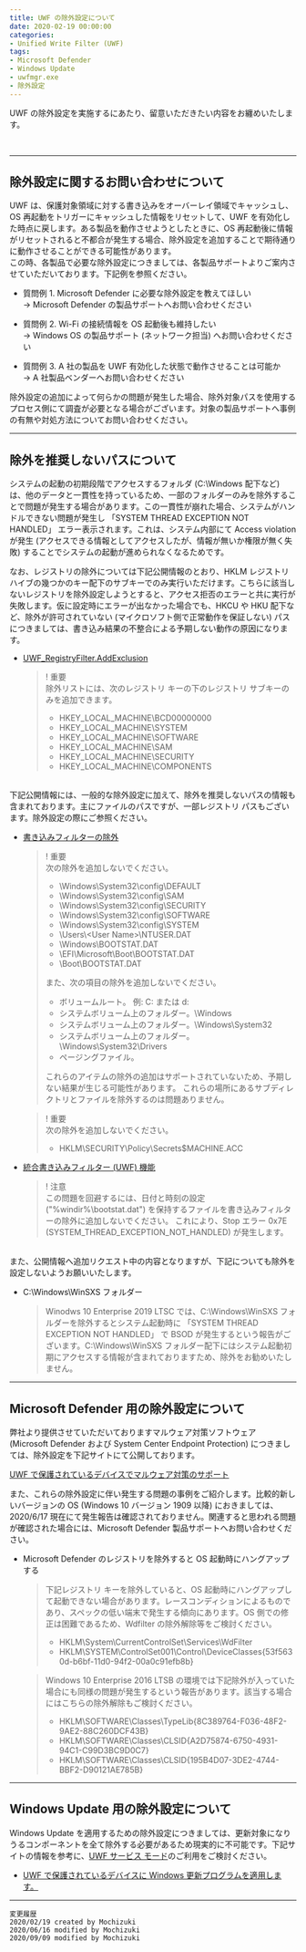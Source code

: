 ```yaml
---
title: UWF の除外設定について
date: 2020-02-19 00:00:00
categories:
- Unified Write Filter (UWF)
tags:
- Microsoft Defender
- Windows Update
- uwfmgr.exe
- 除外設定
---
```

UWF の除外設定を実施するにあたり、留意いただきたい内容をお纏めいたします。
<!-- more -->
<br>

***
## 除外設定に関するお問い合わせについて

UWF は、保護対象領域に対する書き込みをオーバーレイ領域でキャッシュし、OS 再起動をトリガーにキャッシュした情報をリセットして、UWF を有効化した時点に戻します。ある製品を動作させようとしたときに、OS 再起動後に情報がリセットされると不都合が発生する場合、除外設定を追加することで期待通りに動作させることができる可能性があります。  
この時、各製品で必要な除外設定につきましては、各製品サポートよりご案内させていただいております。下記例を参照ください。  

- 質問例 1. Microsoft Defender に必要な除外設定を教えてほしい  
   -> Microsoft Defender の製品サポートへお問い合わせください

- 質問例 2. Wi-Fi の接続情報を OS 起動後も維持したい  
   -> Windows OS の製品サポート (ネットワーク担当) へお問い合わせください

- 質問例 3. A 社の製品を UWF 有効化した状態で動作させることは可能か  
   -> A 社製品ベンダーへお問い合わせください

除外設定の追加によって何らかの問題が発生した場合、除外対象パスを使用するプロセス側にて調査が必要となる場合がございます。対象の製品サポートへ事例の有無や対処方法についてお問い合わせください。  

***
## 除外を推奨しないパスについて

システムの起動の初期段階でアクセスするフォルダ (C:\Windows 配下など) は、他のデータと一貫性を持っているため、一部のフォルダーのみを除外することで問題が発生する場合があります。この一貫性が崩れた場合、システムがハンドルできない問題が発生し 「SYSTEM THREAD EXCEPTION NOT HANDLED」 エラー表示されます。これは、システム内部にて Access violation が発生 (アクセスできる情報としてアクセスしたが、情報が無いか権限が無く失敗) することでシステムの起動が進められなくなるためです。  

なお、レジストリの除外については下記公開情報のとおり、HKLM レジストリ ハイブの幾つかのキー配下のサブキーでのみ実行いただけます。こちらに該当しないレジストリを除外設定しようとすると、アクセス拒否のエラーと共に実行が失敗します。仮に設定時にエラーが出なかった場合でも、HKCU や HKU 配下など、除外が許可されていない (マイクロソフト側で正常動作を保証しない) パスにつきましては、書き込み結果の不整合による予期しない動作の原因になります。    

- [UWF_RegistryFilter.AddExclusion](https://docs.microsoft.com/ja-jp/windows-hardware/customize/enterprise/uwf-registryfilteraddexclusion)  
   >! 重要  
   >除外リストには、次のレジストリ キーの下のレジストリ サブキーのみを追加できます。
   >- HKEY_LOCAL_MACHINE\BCD00000000
   >- HKEY_LOCAL_MACHINE\SYSTEM
   >- HKEY_LOCAL_MACHINE\SOFTWARE
   >- HKEY_LOCAL_MACHINE\SAM
   >- HKEY_LOCAL_MACHINE\SECURITY
   >- HKEY_LOCAL_MACHINE\COMPONENTS

<br>
下記公開情報には、一般的な除外設定に加えて、除外を推奨しないパスの情報も含まれております。主にファイルのパスですが、一部レジストリ パスもございます。除外設定の際にご参照ください。  

- [書き込みフィルターの除外](https://docs.microsoft.com/ja-jp/windows-hardware/customize/enterprise/uwfexclusions)  
   >! 重要  
   >次の除外を追加しないでください。
   >- \Windows\System32\config\DEFAULT  
   >- \Windows\System32\config\SAM  
   >- \Windows\System32\config\SECURITY  
   >- \Windows\System32\config\SOFTWARE  
   >- \Windows\System32\config\SYSTEM  
   >- \Users\\\<User Name>\NTUSER.DAT  
   >- \Windows\BOOTSTAT.DAT  
   >- <System Drive>\EFI\Microsoft\Boot\BOOTSTAT.DAT  
   >- <System Drive>\Boot\BOOTSTAT.DAT  
   >
   >また、次の項目の除外を追加しないでください。  
   >- ボリュームルート。 例: C: または d:  
   >- システムボリューム上のフォルダー。\Windows  
   >- システムボリューム上のフォルダー。\Windows\System32  
   >- システムボリューム上のフォルダー。\Windows\System32\Drivers  
   >- ページングファイル。  
   >
   >これらのアイテムの除外の追加はサポートされていないため、予期しない結果が生じる可能性があります。 これらの場所にあるサブディレクトリとファイルを除外するのは問題ありません。

   >! 重要  
   >次の除外を追加しないでください。
   >- HKLM\SECURITY\Policy\Secrets\$MACHINE.ACC

- [統合書き込みフィルター (UWF) 機能](https://docs.microsoft.com/ja-jp/windows-hardware/customize/enterprise/unified-write-filter) 
   >! 注意  
   >この問題を回避するには、日付と時刻の設定 ("%windir%\bootstat.dat") を保持するファイルを書き込みフィルターの除外に追加しないでください。 これにより、Stop エラー 0x7E (SYSTEM_THREAD_EXCEPTION_NOT_HANDLED) が発生します。

<br>
また、公開情報へ追加リクエスト中の内容となりますが、下記についても除外を設定しないようお願いいたします。  

- C:\Windows\WinSXS フォルダー

   > Winodws 10 Enterprise 2019 LTSC では、C:\Windows\WinSXS フォルダーを除外するとシステム起動時に 「SYSTEM THREAD EXCEPTION NOT HANDLED」 で BSOD が発生するという報告がございます。C:\Windows\WinSXS フォルダー配下にはシステム起動初期にアクセスする情報が含まれておりますため、除外をお勧めいたしません。  

***
## Microsoft Defender 用の除外設定について

弊社より提供させていただいておりますマルウェア対策ソフトウェア (Microsoft Defender および System Center Endpoint Protection) につきましては、除外設定を下記サイトにて公開しております。  

[UWF で保護されているデバイスでマルウェア対策のサポート](https://docs.microsoft.com/ja-jp/windows-hardware/customize/enterprise/uwf-antimalware-support)  

また、これらの除外設定に伴い発生する問題の事例をご紹介します。比較的新しいバージョンの OS (Windows 10 バージョン 1909 以降) におきましては、2020/6/17 現在にて発生報告は確認されておりません。関連すると思われる問題が確認された場合には、Microsoft Defender 製品サポートへお問い合わせください。  

- Microsoft Defender のレジストリを除外すると OS 起動時にハングアップする  

   > 下記レジストリ キーを除外していると、OS 起動時にハングアップして起動できない場合があります。レースコンディションによるものであり、スペックの低い端末で発生する傾向にあります。OS 側での修正は困難であるため、Wdfilter の除外解除等をご検討ください。  
   > 
   >- HKLM\System\CurrentControlSet\Services\WdFilter  
   >- HKLM\SYSTEM\ControlSet001\Control\DeviceClasses\{53f5630d-b6bf-11d0-94f2-00a0c91efb8b}  
    
   >Windows 10 Enterprise 2016 LTSB の環境では下記除外が入っていた場合にも同様の問題が発生するという報告があります。該当する場合にはこちらの除外解除もご検討ください。  
   >
   >- HKLM\SOFTWARE\Classes\TypeLib\{8C389764-F036-48F2-9AE2-88C260DCF43B}  
   >- HKLM\SOFTWARE\Classes\CLSID\{A2D75874-6750-4931-94C1-C99D3BC9D0C7}  
   >- HKLM\SOFTWARE\Classes\CLSID\{195B4D07-3DE2-4744-BBF2-D90121AE785B}  

***
## Windows Update 用の除外設定について
Windows Update を適用するための除外設定につきましては、更新対象になりうるコンポーネントを全て除外する必要があるため現実的に不可能です。下記サイトの情報を参考に、[UWF サービス モード](https://docs.microsoft.com/ja-jp/windows-hardware/customize/enterprise/service-uwf-protected-devices)のご利用をご検討ください。

   - [UWF で保護されているデバイスに Windows 更新プログラムを適用します。](https://docs.microsoft.com/ja-jp/windows-hardware/customize/enterprise/uwf-apply-windows-updates)

***
`変更履歴`  
`2020/02/19 created by Mochizuki`  
`2020/06/16 modified by Mochizuki`  
`2020/09/09 modified by Mochizuki`  